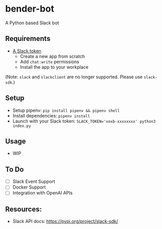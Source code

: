 # bender-bot

A Python based Slack bot

## Requirements
- [A Slack token](https://api.slack.com/apps)
	- Create a new app from scratch
	- Add `chat:write` permissions
	- Install the app to your workplace

(Note: `slack` and `slackclient` are no longer supported. Please use `slack-sdk`.)

## Setup
- Setup pipenv: `pip install pipenv && pipenv shell`
- Install dependencies: `pipenv install`
- Launch with your Slack token: `SLACK_TOKEN='xoxb-xxxxxxxx' python3 index.py` 

## Usage
- WIP

## To Do
- [ ] Slack Event Support
- [ ] Docker Support
- [ ] Integration with OpenAI APIs

## Resources:
- Slack API docs: https://pypi.org/project/slack-sdk/